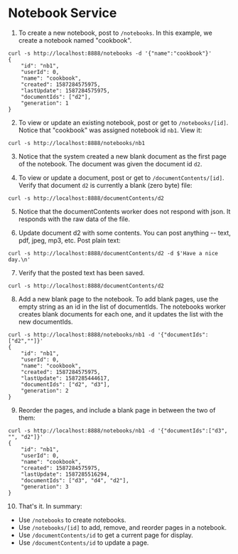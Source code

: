Notebook Service
================

1. To create a new notebook, post to `/notebooks`. In this example,
we create a notebook named "cookbook".
```
curl -s http://localhost:8888/notebooks -d '{"name":"cookbook"}'
{
    "id": "nb1",
    "userId": 0,
    "name": "cookbook",
    "created": 1587284575975,
    "lastUpdate": 1587284575975,
    "documentIds": ["d2"],
    "generation": 1
}
```
2.  To view or update an existing notebook, post or get to `/notebooks/[id]`.
Notice that "cookbook" was assigned notebook id `nb1`. View it:
```
curl -s http://localhost:8888/notebooks/nb1
```
3. Notice that the system created a new blank document as the first page
of the notebook. The document was given the document id `d2`.

4. To view or update a document, post or get to `/documentContents/[id]`.
Verify that document `d2` is currently a blank (zero byte) file:
```
curl -s http://localhost:8888/documentContents/d2
```
5. Notice that the documentContents worker does not respond with json.
It responds with the raw data of the file.

6. Update document d2 with some contents. You can post anything -- text,
pdf, jpeg, mp3, etc. Post plain text:
```
curl -s http://localhost:8888/documentContents/d2 -d $'Have a nice day.\n'
```
7. Verify that the posted text has been saved.
```
curl -s http://localhost:8888/documentContents/d2
```
8. Add a new blank page to the notebook. To add blank pages, use the empty
string as an id in the list of documentIds. The notebooks worker creates blank
documents for each one, and it updates the list with the new documentIds.
```
curl -s http://localhost:8888/notebooks/nb1 -d '{"documentIds":["d2",""]}'
{
    "id": "nb1",
    "userId": 0,
    "name": "cookbook",
    "created": 1587284575975,
    "lastUpdate": 1587285444617,
    "documentIds": ["d2", "d3"],
    "generation": 2
}
```
9. Reorder the pages, and include a blank page in between the two of them:
```
curl -s http://localhost:8888/notebooks/nb1 -d '{"documentIds":["d3", "", "d2"]}'
{
    "id": "nb1",
    "userId": 0,
    "name": "cookbook",
    "created": 1587284575975,
    "lastUpdate": 1587285516294,
    "documentIds": ["d3", "d4", "d2"],
    "generation": 3
}
```
10. That's it. In summary:

* Use `/notebooks` to create notebooks.
* Use `/notebooks/[id]` to add, remove, and reorder pages in a notebook.
* Use `/documentContents/id` to get a current page for display.
* Use `/documentContents/id` to update a page.

